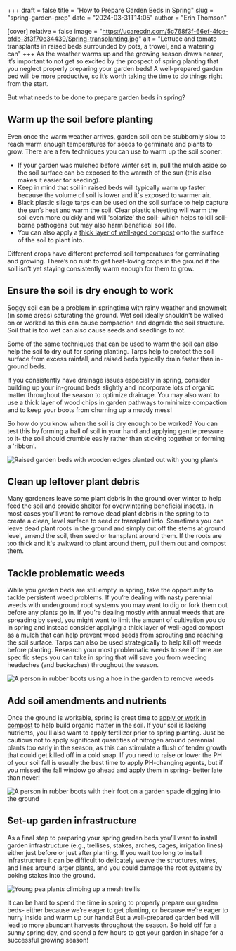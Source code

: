 +++
draft = false
title = "How to Prepare Garden Beds in Spring"
slug = "spring-garden-prep"
date = "2024-03-31T14:05"
author = "Erin Thomson"

[cover]
relative = false
image = "https://ucarecdn.com/5c768f3f-66ef-4fce-bfdb-3f3f70e34439/Spring-transplanting.jpg"
alt = "Lettuce and tomato transplants in raised beds surrounded by pots, a trowel, and a watering can"
+++
As the weather warms up and the growing season draws nearer, it’s important to not get so excited by the prospect of spring planting that you neglect properly preparing your garden beds! A well-prepared garden bed will be more productive, so it’s worth taking the time to do things right from the start.

But what needs to be done to prepare garden beds in spring?

## Warm up the soil before planting

Even once the warm weather arrives, garden soil can be stubbornly slow to reach warm enough temperatures for seeds to germinate and plants to grow. There are a few techniques you can use to warm up the soil sooner:

* If your garden was mulched before winter set in, pull the mulch aside so the soil surface can be exposed to the warmth of the sun (this also makes it easier for seeding). 
* Keep in mind that soil in raised beds will typically warm up faster because the volume of soil is lower and it's exposed to warmer air.
* Black plastic silage tarps can be used on the soil surface to help capture the sun’s heat and warm the soil. Clear plastic sheeting will warm the soil even more quickly and will 'solarize' the soil- which helps to kill soil-borne pathogens but may also harm beneficial soil life.
* You can also apply a [thick layer of well-aged compost](https://blog.planter.garden/posts/choose-garden-compost/) onto the surface of the soil to plant into. 

Different crops have different preferred soil temperatures for germinating and growing. There’s no rush to get heat-loving crops in the ground if the soil isn't yet staying consistently warm enough for them to grow.

## Ensure the soil is dry enough to work

Soggy soil can be a problem in springtime with rainy weather and snowmelt (in some areas) saturating the ground. Wet soil ideally shouldn't be walked on or worked as this can cause compaction and degrade the soil structure. Soil that is too wet can also cause seeds and seedlings to rot.

Some of the same techniques that can be used to warm the soil can also help the soil to dry out for spring planting. Tarps help to protect the soil surface from excess rainfall, and raised beds typically drain faster than in-ground beds. 

If you consistently have drainage issues especially in spring, consider building up your in-ground beds slightly and incorporate lots of organic matter throughout the season to optimize drainage. You may also want to use a thick layer of wood chips in garden pathways to minimize compaction and to keep your boots from churning up a muddy mess!

So how do you know when the soil is dry enough to be worked? You can test this by forming a ball of soil in your hand and applying gentle pressure to it- the soil should crumble easily rather than sticking together or forming a 'ribbon'.

![Raised garden beds with wooden edges planted out with young plants](https://ucarecdn.com/d5f1bfa4-f694-4354-8c9e-be0ab9a6eb0f/Raised-beds.jpg)

## Clean up leftover plant debris

Many gardeners leave some plant debris in the ground over winter to help feed the soil and provide shelter for overwintering beneficial insects. In most cases you’ll want to remove dead plant debris in the spring to to create a clean, level surface to seed or transplant into. Sometimes you can leave dead plant roots in the ground and simply cut off the stems at ground level, amend the soil, then seed or transplant around them. If the roots are too thick and it's awkward to plant around them, pull them out and compost them.

## Tackle problematic weeds

While you garden beds are still empty in spring, take the opportunity to tackle persistent weed problems. If you’re dealing with nasty perennial weeds with underground root systems you may want to dig or fork them out before any plants go in. If you’re dealing mostly with annual weeds that are spreading by seed, you might want to limit the amount of cultivation you do in spring and instead consider applying a thick layer of well-aged compost as a mulch that can help prevent weed seeds from sprouting and reaching the soil surface. Tarps can also be used strategically to help kill off weeds before planting. Research your most problematic weeds to see if there are specific steps you can take in spring that will save you from weeding headaches (and backaches) throughout the season.

![A person in rubber boots using a hoe in the garden to remove weeds](https://ucarecdn.com/0c3f5816-671e-4a6e-b942-946babeba758/Garden-weeding.jpg)

## Add soil amendments and nutrients

Once the ground is workable, spring is great time to [apply or work in compost](https://blog.planter.garden/posts/choose-garden-compost/) to help build organic matter in the soil. If your soil is lacking nutrients, you'll also want to apply fertilizer prior to spring planting. Just be cautious not to apply significant quantities of nitrogen around perennial plants too early in the season, as this can stimulate a flush of tender growth that could get killed off in a cold snap. If you need to raise or lower the PH of your soil fall is usually the best time to apply PH-changing agents, but if you missed the fall window go ahead and apply them in spring- better late than never!

![A person in rubber boots with their foot on a garden spade digging into the ground](https://ucarecdn.com/c4e736e2-a3f6-48a6-a8c7-f2a680ff93ea/Garden-digging.jpg)

## Set-up garden infrastructure

As a final step to preparing your spring garden beds you’ll want to install garden infrastructure (e.g., trellises, stakes, arches, cages, irrigation lines) either just before or just after planting. If you wait too long to install infrastructure it can be difficult to delicately weave the structures, wires, and lines around larger plants, and you could damage the root systems by poking stakes into the ground.

![](https://ucarecdn.com/a00874e0-4a24-4f84-b75d-10706829d33d/Pea-trellis.jpg "Young pea plants climbing up a mesh trellis")

It can be hard to spend the time in spring to properly prepare our garden beds- either because we’re eager to get planting, or because we’re eager to hurry inside and warm up our hands! But a well-prepared garden bed will lead to more abundant harvests throughout the season. So hold off for a sunny spring day, and spend a few hours to get your garden in shape for a successful growing season!
